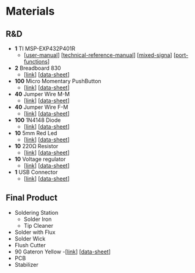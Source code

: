 # Materials

## R&D
- **1** TI MSP-EXP432P401R
    - [[user-manual](https://didatticaonline.unitn.it/dol/pluginfile.php/1878276/mod_resource/content/0/slau597f.pdf)] [[technical-reference-manual](https://didatticaonline.unitn.it/dol/pluginfile.php/1878275/mod_resource/content/0/slau356i.pdf)] [[mixed-signa](https://didatticaonline.unitn.it/dol/pluginfile.php/1878274/mod_resource/content/0/msp432p401r.pdf)] [[port-functions](https://didatticaonline.unitn.it/dol/pluginfile.php/1869662/mod_resource/content/0/Lecture-6a.pdf)]
- **2** Breadboard 830
    - [[link](https://it.rs-online.com/web/p/breadboard/2153175)] [[data-sheet](/datasheets/Kitronik-PBU202.pdf)]
- **100** Micro Momentary PushButton
    - [[link](https://www.amazon.it/Youmile-6x6x5mm-Momentaneo-pulsante-tattile/dp/B07XWYHPZH)] [[data-sheet](N.A,)]
- **40** Jumper Wire M-M
    - [[link](https://it.rs-online.com/web/p/ponticelli-per-breadboard/2048241)] [[data-sheet](/datasheets/jumper-wire.pdf)]
- **40** Jumper Wire F-M
    - [[link](https://it.rs-online.com/web/p/ponticelli-per-breadboard/2048243)] [[data-sheet](/datasheets/jumper-wire.pdf)]
- **100** 1N4148 Diode
    - [[link](https://it.rs-online.com/web/p/diodi-schottky-e-rettificatori/1867593)] [[data-sheet](/datasheets/1N4148.pdf)]
- **10** 5mm Red Led
    - [[link](https://it.rs-online.com/web/p/led/2285821)] [[data-sheet](/datasheets/led.pdf)]
- **10** 220Ω Resistor
    - [[link](https://it.rs-online.com/web/p/resistenze-a-foro-passante/7077612?gb=s)] [[data-sheet](/datasheets/220Ω-resistor.pdf)]
- **10** Voltage regulator
    - [[link](https://it.rs-online.com/web/p/regolatori-di-tensione/6869767)] [[data-sheet](/datasheets/LD1117.pdf)]
- **1** USB Connector
    - [[link](https://it.rs-online.com/web/p/accessori-per-strumenti-di-sviluppo/0429307)] [[data-sheet](./datasheets/TTL-232R-3V3.pdf)]

## Final Product
- Soldering Station
    - Solder Iron
    - Tip Cleaner
- Solder with Flux
- Solder Wick
- Flush Cutter
- 90 Gateron Yellow
    -[[link](https://www.gateron.co/products/gateron-switch-set?variant=40017397514329)] [[data-sheet](/datasheets/gateron-yellow.pdf)]
- PCB
- Stabilizer
